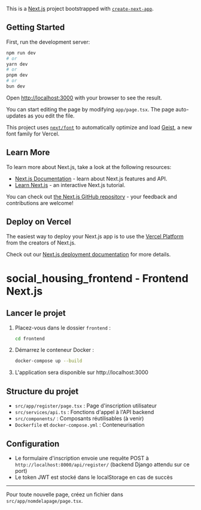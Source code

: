 This is a [Next.js](https://nextjs.org) project bootstrapped with [`create-next-app`](https://nextjs.org/docs/app/api-reference/cli/create-next-app).

## Getting Started

First, run the development server:

```bash
npm run dev
# or
yarn dev
# or
pnpm dev
# or
bun dev
```

Open [http://localhost:3000](http://localhost:3000) with your browser to see the result.

You can start editing the page by modifying `app/page.tsx`. The page auto-updates as you edit the file.

This project uses [`next/font`](https://nextjs.org/docs/app/building-your-application/optimizing/fonts) to automatically optimize and load [Geist](https://vercel.com/font), a new font family for Vercel.

## Learn More

To learn more about Next.js, take a look at the following resources:

- [Next.js Documentation](https://nextjs.org/docs) - learn about Next.js features and API.
- [Learn Next.js](https://nextjs.org/learn) - an interactive Next.js tutorial.

You can check out [the Next.js GitHub repository](https://github.com/vercel/next.js) - your feedback and contributions are welcome!

## Deploy on Vercel

The easiest way to deploy your Next.js app is to use the [Vercel Platform](https://vercel.com/new?utm_medium=default-template&filter=next.js&utm_source=create-next-app&utm_campaign=create-next-app-readme) from the creators of Next.js.

Check out our [Next.js deployment documentation](https://nextjs.org/docs/app/building-your-application/deploying) for more details.

# social_housing_frontend - Frontend Next.js

## Lancer le projet

1. Placez-vous dans le dossier `frontend` :
   ```bash
   cd frontend
   ```
2. Démarrez le conteneur Docker :
   ```bash
   docker-compose up --build
   ```
3. L'application sera disponible sur http://localhost:3000

## Structure du projet

- `src/app/register/page.tsx` : Page d'inscription utilisateur
- `src/services/api.ts` : Fonctions d'appel à l'API backend
- `src/components/` : Composants réutilisables (à venir)
- `Dockerfile` et `docker-compose.yml` : Conteneurisation

## Configuration

- Le formulaire d'inscription envoie une requête POST à `http://localhost:8000/api/register/` (backend Django attendu sur ce port)
- Le token JWT est stocké dans le localStorage en cas de succès

---

Pour toute nouvelle page, créez un fichier dans `src/app/nomdelapage/page.tsx`.
